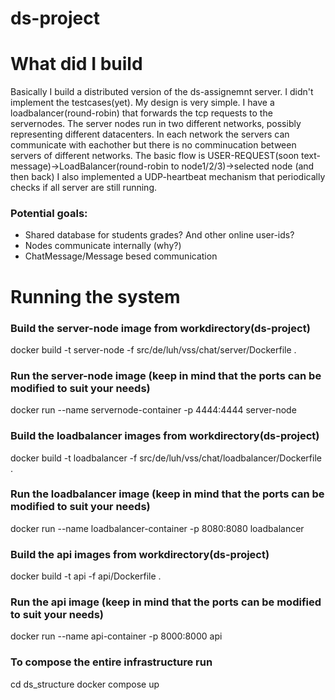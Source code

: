 # ds-project

# What did I build
Basically I build a distributed version of the ds-assignemnt server.
I didn't implement the testcases(yet).
My design is very simple. I have a loadbalancer(round-robin) that forwards the tcp requests to the servernodes.
The server nodes run in two different networks, possibly representing different datacenters. In each network the servers can communicate with eachother but there is no comminucation between servers of different networks.
The basic flow is USER-REQUEST(soon text-message)->LoadBalancer(round-robin to node1/2/3)->selected node
(and then back)
I also implemented a UDP-heartbeat mechanism that periodically checks if all server are still running.
### Potential goals:
- Shared database for students grades? And other online user-ids?
- Nodes communicate internally (why?)
- ChatMessage/Message besed communication

# Running the system
### Build the server-node image from workdirectory(ds-project)
docker build -t server-node -f src/de/luh/vss/chat/server/Dockerfile .
### Run the server-node image (keep in mind that the ports can be modified to suit your needs)
docker run --name servernode-container -p 4444:4444 server-node

### Build the loadbalancer images from workdirectory(ds-project)
docker build -t loadbalancer -f src/de/luh/vss/chat/loadbalancer/Dockerfile .
### Run the loadbalancer image (keep in mind that the ports can be modified to suit your needs)
docker run --name loadbalancer-container -p 8080:8080 loadbalancer

### Build the api images from workdirectory(ds-project)
docker build -t api -f api/Dockerfile .
### Run the api image (keep in mind that the ports can be modified to suit your needs)
docker run --name api-container -p 8000:8000 api



### To compose the entire infrastructure run 
cd ds_structure
docker compose up 
